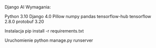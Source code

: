 Django AI
Wymagania:

Python 3.10
Django 4.0
Pillow
numpy
pandas
tensorflow-hub
tensorflow 2.8.0
protobuf 3.20

Instalacja
pip install -r requirements.txt

Uruchomienie
python manage.py runserver
